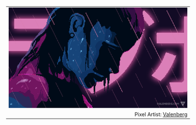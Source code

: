 <table align="center">
  <tr>
    <td width="100%" align="center">
      <a href="https://willbinns.org/">
        <img src="https://github.com/wbnns/wbnns/raw/master/valenberg.gif">
      </a>
    </td>
  </tr>
  <tr>
    <td width="100%" align="right">
        Pixel Artist: <a href="https://www.deviantart.com/valenberg">Valenberg</a>
    </td>
  </tr>
</table>
